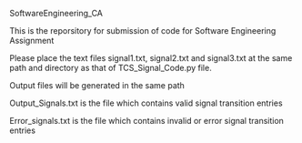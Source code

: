 SoftwareEngineering_CA

This is the reporsitory for submission of code for Software Engineering Assignment

Please place the text files signal1.txt, signal2.txt and signal3.txt at the same path and directory as that of TCS_Signal_Code.py file.

Output files will be generated in the same path

Output_Signals.txt is the file which contains valid signal transition entries

Error_signals.txt is the file which contains invalid or error signal transition entries

